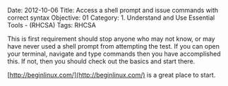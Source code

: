 Date: 2012-10-06
Title: Access a shell prompt and issue commands with correct syntax
Objective: 01
Category: 1. Understand and Use Essential Tools - (RHCSA)
Tags: RHCSA

This is first requirement should stop anyone who may not know, or may have never used a shell prompt from attempting the test. If you can open your terminal, navigate and type commands then you have accomplished this. If not, then you should check out the basics and start there.

[http://beginlinux.com/](http://beginlinux.com/) is a great place to start.
